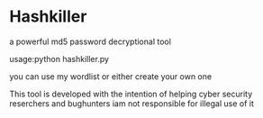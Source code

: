 # Hashkiller
a powerful md5 password decryptional tool

usage:python hashkiller.py 

you can use my wordlist or either create your own one

This tool is developed with the intention of helping cyber security reserchers and bughunters iam not responsible for illegal use of it
